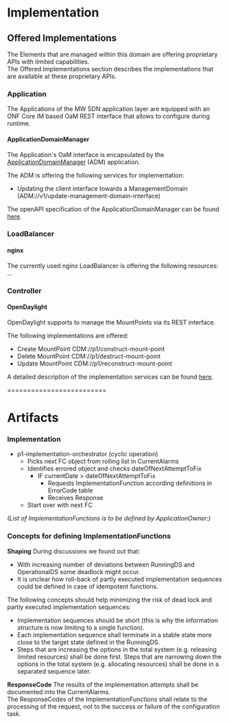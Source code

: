 
# Implementation  

## Offered Implementations  

The Elements that are managed within this domain are offering proprietary APIs with limited capabilities.  
The Offered Implementations section describes the implementations that are available at these proprietary APIs.  

### Application  

The Applications of the MW SDN application layer are equipped with an ONF Core IM based OaM REST interface that allows to configure during runtime.  

#### ApplicationDomainManager
The Application's OaM interface is encapsulated by the [ApplicationDomainManager](https://github.com/openBackhaul/ApplicationDomainManager) (ADM) application.  

The ADM is offering the following services for implementation:  
- Updating the client interface towards a ManagementDomain (ADM://v1/update-management-domain-interface)

The openAPI specification of the ApplicationDomainManager can be found [here](https://github.com/openBackhaul/ApplicationDomainManager/blob/develop/spec/ApplicationDomainManager.yaml).

### LoadBalancer  

#### nginx
The currently used nginx LoadBalancer is offering the following resources:  
...  

### Controller  

#### OpenDaylight  
OpenDaylight supports to manage the MountPoints via its REST interface.  

The following implementations are offered:  
- Create MountPoint
  CDM://p1/construct-mount-point
- Delete MountPoint
  CDM://p1/destruct-mount-point
- Update MountPoint
  CDM://p1/reconstruct-mount-point

A detailed description of the implementation services can be found [here](../../Elements/OpenDaylight/OpenDaylight.yaml).  



=========================

# Artifacts

### Implementation  
- p1-implementation-orchestrator (cyclic operation)  
  - Picks next FC object from rolling list in CurrentAlarms  
  - Identifies errored object and checks dateOfNextAttemptToFix  
    - IF currentDate > dateOfNextAttemptToFix  
      - Requests ImplementationFunction according definitions in ErrorCode table  
      - Receives Response  
  - Start over with next FC  

_(List of ImplementationFunctions is to be defined by ApplicationOwner:)_  



### Concepts for defining ImplementationFunctions  
**Shaping**
During discussions we found out that:  
- With increasing number of deviations between RunningDS and OperationalDS some deadlock might occur.  
- It is unclear how roll-back of partly executed implementation sequences could be defined in case of idempotent functions.  

The following concepts should help minimizing the risk of dead lock and partly executed implementation sequences:  
- Implementation sequences should be short (this is why the information structure is now limiting to a single function).  
- Each implementation sequence shall terminate in a stable state more close to the target state defined in the RunningDS.  
- Steps that are increasing the options in the total system (e.g. releasing limited resources) shall be done first. Steps that are narrowing down the options in the total system (e.g. allocating resources) shall be done in a separated sequence later.  

**ResponseCode**
The results of the implementation attempts shall be documented into the CurrentAlarms.  
The ResponseCodes of the ImplementationFunctions shall relate to the processing of the request, not to the success or failure of the configuration task.  
